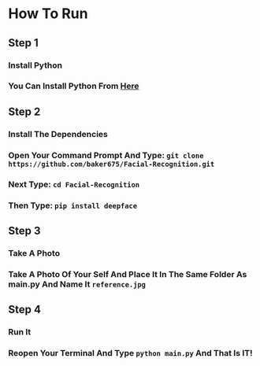 # How To Run
## Step 1
### Install Python
### You Can Install Python From [Here](https://www.python.org/downloads/)
## Step 2
### Install The Dependencies
### Open Your Command Prompt And Type: `git clone https://github.com/baker675/Facial-Recognition.git` 
### Next Type: `cd Facial-Recognition`
### Then Type: `pip install deepface`
## Step 3
### Take A Photo
### Take A Photo Of Your Self And Place It In The Same Folder As main.py And Name It `reference.jpg`
## Step 4
### Run It
### Reopen Your Terminal And Type `python main.py` And That Is IT!
